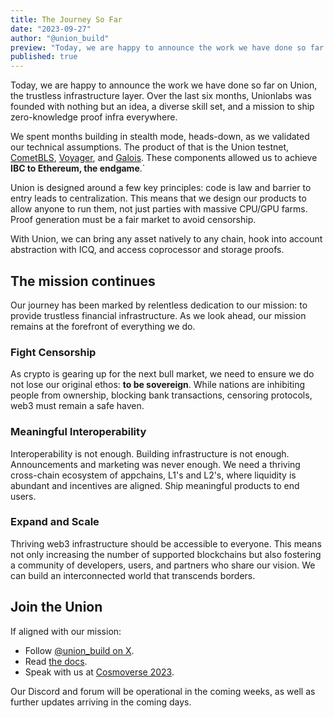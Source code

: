 ```yaml
---
title: The Journey So Far
date: "2023-09-27"
author: "@union_build"
preview: "Today, we are happy to announce the work we have done so far on Union, the trustless infrastructure layer. Over the last six months, Unionlabs was founded with nothing but an idea, a diverse skill set, and a mission to ship zero-knowledge proof infra everywhere."
published: true
---
```


<script lang="ts">
  import Xterm from '$lib/Xterm.svelte';
</script>

Today, we are happy to announce the work we have done so far on Union, the trustless infrastructure layer. Over the last six months, Unionlabs was founded with nothing but an idea, a diverse skill set, and a mission to ship zero-knowledge proof infra everywhere.

We spent months building in stealth mode, heads-down, as we validated our technical assumptions. The product of that is the Union testnet, [CometBLS](https://docs.union.build/architecture/cometbls), [Voyager](https://docs.union.build/architecture/voyager), and [Galois](https://docs.union.build/architecture/galois). These components allowed us to achieve **IBC to Ethereum, the endgame**.`

Union is designed around a few key principles: code is law and barrier to entry leads to centralization. This means that we design our products to allow anyone to run them, not just parties with massive CPU/GPU farms. Proof generation must be a fair market to avoid censorship.

With Union, we can bring any asset natively to any chain, hook into account abstraction with ICQ, and access coprocessor and storage proofs.

## The mission continues

Our journey has been marked by relentless dedication to our mission: to provide trustless financial infrastructure. As we look ahead, our mission remains at the forefront of everything we do.

### Fight Censorship

As crypto is gearing up for the next bull market, we need to ensure we do not lose our original ethos: **to be sovereign**. While nations are inhibiting people from ownership, blocking bank transactions, censoring protocols, web3 must remain a safe haven.

### Meaningful Interoperability

Interoperability is not enough. Building infrastructure is not enough. Announcements and marketing was never enough. We need a thriving cross-chain ecosystem of appchains, L1's and L2's, where liquidity is abundant and incentives are aligned. Ship meaningful products to end users.

### Expand and Scale

Thriving web3 infrastructure should be accessible to everyone. This means not only increasing the number of supported blockchains but also fostering a community of developers, users, and partners who share our vision. We can build an interconnected world that transcends borders.

<Xterm/>

## Join the Union

If aligned with our mission:

- Follow [@union_build on X](https://x.com/union_build).
- Read [the docs](https://docs.union.build).
- Speak with us at [Cosmoverse 2023](https://cosmoverse.org/).

Our Discord and forum will be operational in the coming weeks, as well as further updates arriving in the coming days.
